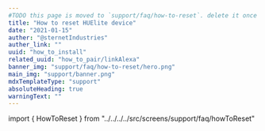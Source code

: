 ```yaml
---
#TODO this page is moved to `support/faq/how-to-reset`. delete it once app links and everywhere else is updated
title: "How to reset HUElite device"
date: "2021-01-15"
auther: "@sternetIndustries"
auther_link: ""
uuid: "how_to_install"
related_uuid: "how_to_pair/linkAlexa"
banner_img: "support/faq/how-to-reset/hero.png"
main_img: "support/banner.png"
mdxTemplateType: "support"
absoluteHeading: true
warningText: ""
---
```


import { HowToReset } from "../../../../src/screens/support/faq/howToReset"

<HowToReset />
